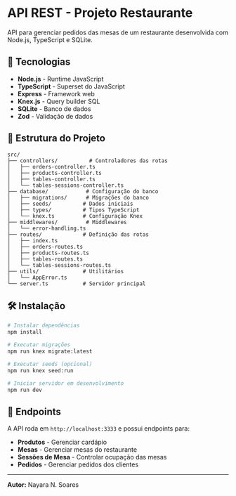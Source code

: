 # API REST - Projeto Restaurante

API para gerenciar pedidos das mesas de um restaurante desenvolvida com Node.js, TypeScript e SQLite.

## 🚀 Tecnologias

- **Node.js** - Runtime JavaScript
- **TypeScript** - Superset do JavaScript
- **Express** - Framework web
- **Knex.js** - Query builder SQL
- **SQLite** - Banco de dados
- **Zod** - Validação de dados

## 📁 Estrutura do Projeto

```
src/
├── controllers/          # Controladores das rotas
│   ├── orders-controller.ts
│   ├── products-controller.ts
│   ├── tables-controller.ts
│   └── tables-sessions-controller.ts
├── database/            # Configuração do banco
│   ├── migrations/      # Migrações do banco
│   ├── seeds/          # Dados iniciais
│   ├── types/          # Tipos TypeScript
│   └── knex.ts         # Configuração Knex
├── middlewares/         # Middlewares
│   └── error-handling.ts
├── routes/             # Definição das rotas
│   ├── index.ts
│   ├── orders-routes.ts
│   ├── products-routes.ts
│   ├── tables-routes.ts
│   └── tables-sessions-routes.ts
├── utils/              # Utilitários
│   └── AppError.ts
└── server.ts           # Servidor principal
```

## 🛠️ Instalação

```bash
# Instalar dependências
npm install

# Executar migrações
npm run knex migrate:latest

# Executar seeds (opcional)
npm run knex seed:run

# Iniciar servidor em desenvolvimento
npm run dev
```

## 📡 Endpoints

A API roda em `http://localhost:3333` e possui endpoints para:

- **Produtos** - Gerenciar cardápio
- **Mesas** - Gerenciar mesas do restaurante
- **Sessões de Mesa** - Controlar ocupação das mesas
- **Pedidos** - Gerenciar pedidos dos clientes

---

**Autor:** Nayara N. Soares